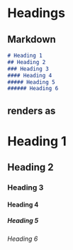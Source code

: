 # Headings

## Markdown

```markdown
# Heading 1
## Heading 2
### Heading 3
#### Heading 4
##### Heading 5
###### Heading 6
```

## renders as

# Heading 1

## Heading 2

### Heading 3

#### Heading 4

##### Heading 5

###### Heading 6

